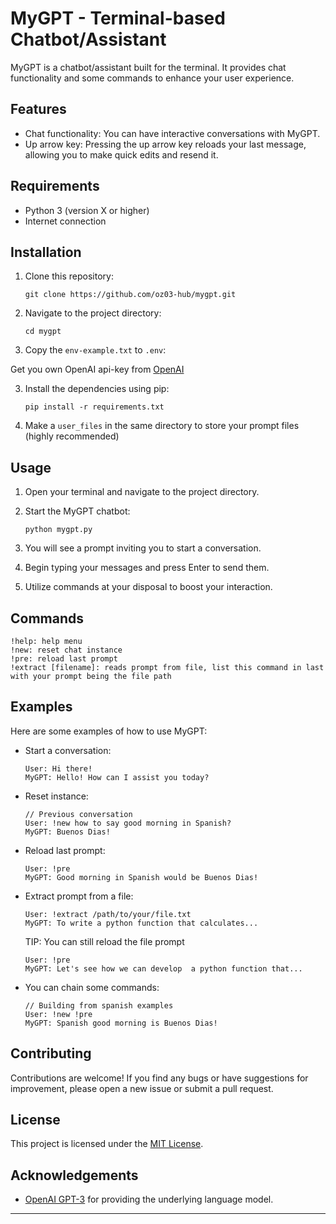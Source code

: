 # MyGPT - Terminal-based Chatbot/Assistant

MyGPT is a chatbot/assistant built for the terminal. It provides chat 
functionality and some commands to enhance your user experience.

## Features

- Chat functionality: You can have interactive conversations with MyGPT.
- Up arrow key: Pressing the up arrow key reloads your last message, allowing 
you to make quick edits and resend it.

## Requirements

- Python 3 (version X or higher)
- Internet connection

## Installation

1. Clone this repository:

   ```shell
   git clone https://github.com/oz03-hub/mygpt.git
   ```

2. Navigate to the project directory:

   ```shell
   cd mygpt
   ```

3. Copy the `env-example.txt` to `.env`:

Get you own OpenAI api-key from [OpenAI](openai.com)

3. Install the dependencies using pip:

   ```shell
   pip install -r requirements.txt
   ```

4. Make a `user_files` in the same directory to store your prompt files (highly recommended)

## Usage

1. Open your terminal and navigate to the project directory.

2. Start the MyGPT chatbot:

   ```shell
   python mygpt.py
   ```

3. You will see a prompt inviting you to start a conversation.

4. Begin typing your messages and press Enter to send them.

5. Utilize commands at your disposal to boost your interaction.

## Commands

```
!help: help menu
!new: reset chat instance
!pre: reload last prompt
!extract [filename]: reads prompt from file, list this command in last with your prompt being the file path
```

## Examples

Here are some examples of how to use MyGPT:

- Start a conversation:
  ```
  User: Hi there!
  MyGPT: Hello! How can I assist you today?
  ```

- Reset instance:
  ```
  // Previous conversation
  User: !new how to say good morning in Spanish?
  MyGPT: Buenos Dias!
  ```

- Reload last prompt:
   ```
   User: !pre
   MyGPT: Good morning in Spanish would be Buenos Dias!
   ```

- Extract prompt from a file:
   ```
   User: !extract /path/to/your/file.txt
   MyGPT: To write a python function that calculates...
   ```

   TIP: You can still reload the file prompt

   ```
   User: !pre
   MyGPT: Let's see how we can develop  a python function that...
   ```

- You can chain some commands:
   ```
   // Building from spanish examples
   User: !new !pre
   MyGPT: Spanish good morning is Buenos Dias!
   ```

## Contributing

Contributions are welcome! If you find any bugs or have suggestions for 
improvement, please open a new issue or submit a pull request.

## License

This project is licensed under the [MIT 
License](https://opensource.org/licenses/MIT).

## Acknowledgements

- [OpenAI GPT-3](https://openai.com) for providing the underlying language 
model.

---
